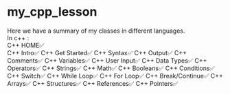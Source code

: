 # my_cpp_lesson
Here we have a summary of my classes in different languages.<br>
In c++ :<br>
C++ HOME✅<br>
C++ Intro✅
C++ Get Started✅
C++ Syntax✅
C++ Output✅
C++ Comments✅
C++ Variables✅
C++ User Input✅
C++ Data Types✅
C++ Operators✅
C++ Strings✅
C++ Math✅
C++ Booleans✅
C++ Conditions✅
C++ Switch✅
C++ While Loop✅
C++ For Loop✅
C++ Break/Continue✅
C++ Arrays✅
C++ Structures✅
C++ References✅
C++ Pointers✅ 
